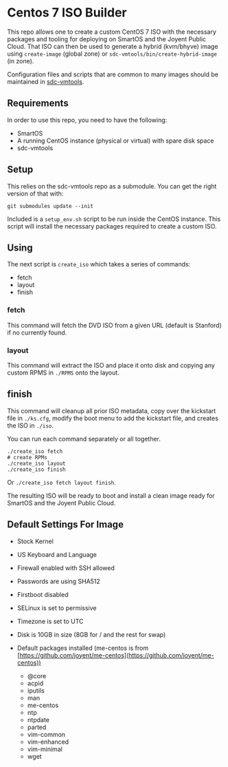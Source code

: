 # Centos 7 ISO Builder

This repo allows one to create a custom CentOS 7 ISO with the necessary packages
and tooling for deploying on SmartOS and the Joyent Public Cloud.  That ISO can
then be used to generate a hybrid (kvm/bhyve) image using `create-image`
(global zone) or `sdc-vmtools/bin/create-hybrid-image` (in zone).

Configuration files and scripts that are common to many images should be
maintained in [sdc-vmtools](https://github.com/joyent/sdc-vmtools).

## Requirements

In order to use this repo, you need to have the following:

 * SmartOS
 * A running CentOS instance (physical or virtual) with spare disk space
 * sdc-vmtools

## Setup

This relies on the sdc-vmtools repo as a submodule.  You can get the right
version of that with:

```
git submodules update --init
```

Included is a `setup_env.sh` script to be run inside the CentOS instance.  This
script will install the necessary packages required to create a custom ISO.

## Using

The next script is `create_iso` which takes a series of commands:

 * fetch
 * layout
 * finish

### fetch
This command will fetch the DVD ISO from a given URL (default is Stanford) if
no currently found.

### layout
This command will extract the ISO and place it onto disk and copying any
custom RPMS in `./RPMS` onto the layout.

## finish
This command will cleanup all prior ISO metadata, copy over the kickstart file
in `./ks.cfg`, modify the boot menu to add the kickstart file, and
creates the ISO in `./iso`.

You can run each command separately or all together.

    ./create_iso fetch
    # create RPMs
    ./create_iso layout
    ./create_iso finish

Or `./create_iso fetch layout finish`.

The resulting ISO will be ready to boot and install a clean image ready for
SmartOS and the Joyent Public Cloud.

## Default Settings For Image

* Stock Kernel
* US Keyboard and Language
* Firewall enabled with SSH allowed
* Passwords are using SHA512
* Firstboot disabled
* SELinux is set to permissive
* Timezone is set to UTC
* Disk is 10GB in size (8GB for / and the rest for swap)
* Default packages installed (me-centos
is from [https://github.com/joyent/me-centos](https://github.com/joyent/me-centos))


   * @core
   * acpid
   * iputils
   * man
   * me-centos
   * ntp
   * ntpdate
   * parted
   * vim-common
   * vim-enhanced
   * vim-minimal
   * wget
